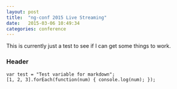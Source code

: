 ```yaml
---
layout: post
title:  "ng-conf 2015 Live Streaming"
date:   2015-03-06 10:49:34
categories: conference
---
```


This is currently just a test to see if I can get some things to work.

### Header

```
var test = "Test variable for markdown";
[1, 2, 3].forEach(function(num) { console.log(num); });
```
